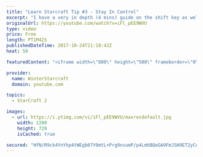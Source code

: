 ```yaml
---
title: "Learn Starcraft Tip #3 - Stay In Control"
excerpt: "I have a very in depth (4 mins) guide on the shift key as well here https://www.youtube.com/watch?v=7x9pHr544oY"
originalUrl: https://youtube.com/watch?v=iFl_pEE9WVU
type: video
price: Free
length: PT1M42S
publishedDateTime: 2017-10-24T21:18:42Z
heat: 50

featuredContent: "<iframe width=\"800\" height=\"500\" frameborder=\"0\" src=\"https://www.youtube.com/embed/iFl_pEE9WVU\" allow=\"accelerometer; autoplay; encrypted-media; gyroscope; picture-in-picture\" allowfullscreen></iframe>"

provider:
  name: WinterStarcraft
  domain: youtube.com

topics:
  - StarCraft 2

images:
  - url: https://i.ytimg.com/vi/iFl_pEE9WVU/maxresdefault.jpg
    width: 1280
    height: 720
    isCached: true

secured: "HfN/R9ck4YnYhp4tWEgb07Y0mtL+Prg9nsumP/p4LmhBQeGA9FmJSH9ET2yCnDAZVkkDukN82NwaTC7RU0hAlaLYOEoAUwyD27/uDHpcdMmYdNovdRpBQTCXFWX63yjwWe+lP87tRd/AwGyiWieg9jyDcO42eoktHnZY5ehHmqOhUJzB8WvlHmR6q0hdzA8Dou2PU7O480Yk2mXMwYZZSCzWtqKVyTqtsc+6cZW4nrvUxsEU94zuf5/K1P65sZdlA4o2lAPijGB1Xeqre+yJDxAei1zZSoCicnp3LSPaRJq4b3Oxfz3WT2tXMTgv4h1VLhNUUF5Gkvn7MVnkcAp4hXDhO5CQtcuvuvH2CObH9Gzw4ngqJaJlLl5mAOrqC33tAEp0yY+87ex9N2XJxMFgNw4Nu1IDWjloBB8NgSbBlq8=;o8fA0iv11TNUYeczhwS4Ag=="
---
```


